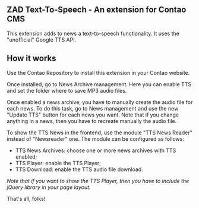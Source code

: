 ZAD Text-To-Speech - An extension for Contao CMS
------------------------------------------------
This extension adds to news a text-to-speech functionality.
It uses the "unofficial" Google TTS API.


How it works
------------
Use the Contao Repository to install this extension in your Contao website.

Once installed, go to News Archive management.
Here you can enable TTS and set the folder where to save MP3 audio files.

Once enabled a news archive, you have to manually create the audio file for each news.
To do this task, go to News management and use the new "Update TTS" button for each news you want.
Note that if you change anything in a news, then you have to recreate manually the audio file.

To show the TTS News in the frontend, use the module "TTS News Reader" instead of "Newsreader" one.
The module can be configured as follows:
* TTS News Archives: choose one or more news archives with TTS enabled;
* TTS Player: enable the TTS Player;
* TTS Download: enable the TTS audio file download.

*Note that if you want to show the TTS Player, then you have to include the jQuery library in your page layout.*

That's all, folks!
